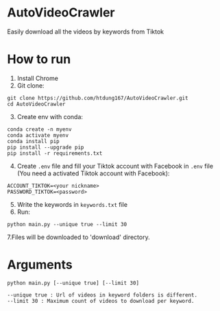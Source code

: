 # AutoVideoCrawler
Easily download all the videos by keywords from Tiktok

# How to run
1. Install Chrome
2. Git clone:
```
git clone https://github.com/htdung167/AutoVideoCrawler.git
cd AutoVideoCrawler
```
3. Create env with conda:
```
conda create -n myenv
conda activate myenv
conda install pip
pip install --upgrade pip
pip install -r requirements.txt
```

4. Create ```.env``` file and fill your Tiktok account with Facebook in ```.env``` file (You need a activated Tiktok account with Facebook):
```
ACCOUNT_TIKTOK=<your nickname>
PASSWORD_TIKTOK=<password>
```
5. Write the keywords in ```keywords.txt``` file
6. Run:
```
python main.py --unique true --limit 30
```
7.Files will be downloaded to 'download' directory.

# Arguments
```
python main.py [--unique true] [--limit 30]
```
```
--unique true : Url of videos in keyword folders is different.
--limit 30 : Maximum count of videos to download per keyword.
```
